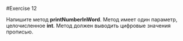 #Exercise 12

Напишите метод **printNumberInWord**. Метод имеет один параметр, целочисленное **int**. 
Метод должен выводить цифровые значения прописью. 